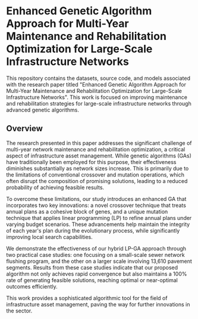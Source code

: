 # Enhanced Genetic Algorithm Approach for Multi-Year Maintenance and Rehabilitation Optimization for Large-Scale Infrastructure Networks

This repository contains the datasets, source code, and models associated with the research paper titled "Enhanced Genetic Algorithm Approach for Multi-Year Maintenance and Rehabilitation Optimization for Large-Scale Infrastructure Networks". This work is focused on improving maintenance and rehabilitation strategies for large-scale infrastructure networks through advanced genetic algorithms.

## Overview

The research presented in this paper addresses the significant challenge of multi-year network maintenance and rehabilitation optimization, a critical aspect of infrastructure asset management. While genetic algorithms (GAs) have traditionally been employed for this purpose, their effectiveness diminishes substantially as network sizes increase. This is primarily due to the limitations of conventional crossover and mutation operations, which often disrupt the composition of promising solutions, leading to a reduced probability of achieving feasible results.

To overcome these limitations, our study introduces an enhanced GA that incorporates two key innovations: a novel crossover technique that treats annual plans as a cohesive block of genes, and a unique mutation technique that applies linear programming (LP) to refine annual plans under varying budget scenarios. These advancements help maintain the integrity of each year's plan during the evolutionary process, while significantly improving local search capabilities.

We demonstrate the effectiveness of our hybrid LP-GA approach through two practical case studies: one focusing on a small-scale sewer network flushing program, and the other on a larger scale involving 13,610 pavement segments. Results from these case studies indicate that our proposed algorithm not only achieves rapid convergence but also maintains a 100% rate of generating feasible solutions, reaching optimal or near-optimal outcomes efficiently.

This work provides a sophisticated algorithmic tool for the field of infrastructure asset management, paving the way for further innovations in the sector.

